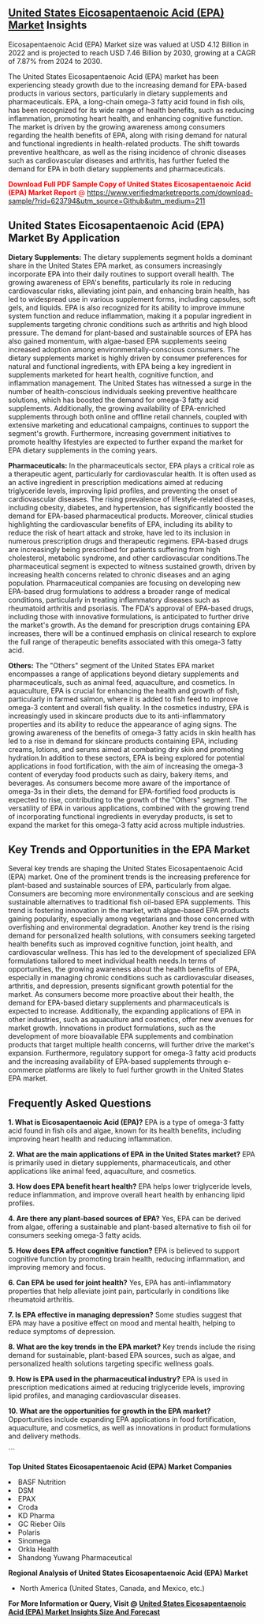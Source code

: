 <h2><a href="https://www.verifiedmarketreports.com/download-sample/?rid=623794&amp;utm_source=Github&amp;utm_medium=211" target="_blank">United States Eicosapentaenoic Acid (EPA) Market</a> Insights</h2><p>Eicosapentaenoic Acid (EPA) Market size was valued at USD 4.12 Billion in 2022 and is projected to reach USD 7.46 Billion by 2030, growing at a CAGR of 7.87% from 2024 to 2030.</p><p><p>The United States Eicosapentaenoic Acid (EPA) market has been experiencing steady growth due to the increasing demand for EPA-based products in various sectors, particularly in dietary supplements and pharmaceuticals. EPA, a long-chain omega-3 fatty acid found in fish oils, has been recognized for its wide range of health benefits, such as reducing inflammation, promoting heart health, and enhancing cognitive function. The market is driven by the growing awareness among consumers regarding the health benefits of EPA, along with rising demand for natural and functional ingredients in health-related products. The shift towards preventive healthcare, as well as the rising incidence of chronic diseases such as cardiovascular diseases and arthritis, has further fueled the demand for EPA in both dietary supplements and pharmaceuticals.<p><span class=""><span style="color: #ff0000;"><strong>Download Full PDF Sample Copy of United States Eicosapentaenoic Acid (EPA) Market Report</strong> @ </span><a href="https://www.verifiedmarketreports.com/download-sample/?rid=623794&amp;utm_source=Github&amp;utm_medium=211" target="_blank">https://www.verifiedmarketreports.com/download-sample/?rid=623794&amp;utm_source=Github&amp;utm_medium=211</a></span></p></p><h2>United States Eicosapentaenoic Acid (EPA) Market By Application</h2><p><strong>Dietary Supplements:</strong> The dietary supplements segment holds a dominant share in the United States EPA market, as consumers increasingly incorporate EPA into their daily routines to support overall health. The growing awareness of EPA's benefits, particularly its role in reducing cardiovascular risks, alleviating joint pain, and enhancing brain health, has led to widespread use in various supplement forms, including capsules, soft gels, and liquids. EPA is also recognized for its ability to improve immune system function and reduce inflammation, making it a popular ingredient in supplements targeting chronic conditions such as arthritis and high blood pressure. The demand for plant-based and sustainable sources of EPA has also gained momentum, with algae-based EPA supplements seeing increased adoption among environmentally-conscious consumers. The dietary supplements market is highly driven by consumer preferences for natural and functional ingredients, with EPA being a key ingredient in supplements marketed for heart health, cognitive function, and inflammation management. The United States has witnessed a surge in the number of health-conscious individuals seeking preventive healthcare solutions, which has boosted the demand for omega-3 fatty acid supplements. Additionally, the growing availability of EPA-enriched supplements through both online and offline retail channels, coupled with extensive marketing and educational campaigns, continues to support the segment's growth. Furthermore, increasing government initiatives to promote healthy lifestyles are expected to further expand the market for EPA dietary supplements in the coming years.</p><p><strong>Pharmaceuticals:</strong> In the pharmaceuticals sector, EPA plays a critical role as a therapeutic agent, particularly for cardiovascular health. It is often used as an active ingredient in prescription medications aimed at reducing triglyceride levels, improving lipid profiles, and preventing the onset of cardiovascular diseases. The rising prevalence of lifestyle-related diseases, including obesity, diabetes, and hypertension, has significantly boosted the demand for EPA-based pharmaceutical products. Moreover, clinical studies highlighting the cardiovascular benefits of EPA, including its ability to reduce the risk of heart attack and stroke, have led to its inclusion in numerous prescription drugs and therapeutic regimens. EPA-based drugs are increasingly being prescribed for patients suffering from high cholesterol, metabolic syndrome, and other cardiovascular conditions.The pharmaceutical segment is expected to witness sustained growth, driven by increasing health concerns related to chronic diseases and an aging population. Pharmaceutical companies are focusing on developing new EPA-based drug formulations to address a broader range of medical conditions, particularly in treating inflammatory diseases such as rheumatoid arthritis and psoriasis. The FDA's approval of EPA-based drugs, including those with innovative formulations, is anticipated to further drive the market's growth. As the demand for prescription drugs containing EPA increases, there will be a continued emphasis on clinical research to explore the full range of therapeutic benefits associated with this omega-3 fatty acid.</p><p><strong>Others:</strong> The "Others" segment of the United States EPA market encompasses a range of applications beyond dietary supplements and pharmaceuticals, such as animal feed, aquaculture, and cosmetics. In aquaculture, EPA is crucial for enhancing the health and growth of fish, particularly in farmed salmon, where it is added to fish feed to improve omega-3 content and overall fish quality. In the cosmetics industry, EPA is increasingly used in skincare products due to its anti-inflammatory properties and its ability to reduce the appearance of aging signs. The growing awareness of the benefits of omega-3 fatty acids in skin health has led to a rise in demand for skincare products containing EPA, including creams, lotions, and serums aimed at combating dry skin and promoting hydration.In addition to these sectors, EPA is being explored for potential applications in food fortification, with the aim of increasing the omega-3 content of everyday food products such as dairy, bakery items, and beverages. As consumers become more aware of the importance of omega-3s in their diets, the demand for EPA-fortified food products is expected to rise, contributing to the growth of the "Others" segment. The versatility of EPA in various applications, combined with the growing trend of incorporating functional ingredients in everyday products, is set to expand the market for this omega-3 fatty acid across multiple industries.</p><h2>Key Trends and Opportunities in the EPA Market</h2><p>Several key trends are shaping the United States Eicosapentaenoic Acid (EPA) market. One of the prominent trends is the increasing preference for plant-based and sustainable sources of EPA, particularly from algae. Consumers are becoming more environmentally conscious and are seeking sustainable alternatives to traditional fish oil-based EPA supplements. This trend is fostering innovation in the market, with algae-based EPA products gaining popularity, especially among vegetarians and those concerned with overfishing and environmental degradation. Another key trend is the rising demand for personalized health solutions, with consumers seeking targeted health benefits such as improved cognitive function, joint health, and cardiovascular wellness. This has led to the development of specialized EPA formulations tailored to meet individual health needs.In terms of opportunities, the growing awareness about the health benefits of EPA, especially in managing chronic conditions such as cardiovascular diseases, arthritis, and depression, presents significant growth potential for the market. As consumers become more proactive about their health, the demand for EPA-based dietary supplements and pharmaceuticals is expected to increase. Additionally, the expanding applications of EPA in other industries, such as aquaculture and cosmetics, offer new avenues for market growth. Innovations in product formulations, such as the development of more bioavailable EPA supplements and combination products that target multiple health concerns, will further drive the market's expansion. Furthermore, regulatory support for omega-3 fatty acid products and the increasing availability of EPA-based supplements through e-commerce platforms are likely to fuel further growth in the United States EPA market.</p><h2>Frequently Asked Questions</h2><p><strong>1. What is Eicosapentaenoic Acid (EPA)?</strong> EPA is a type of omega-3 fatty acid found in fish oils and algae, known for its health benefits, including improving heart health and reducing inflammation.</p><p><strong>2. What are the main applications of EPA in the United States market?</strong> EPA is primarily used in dietary supplements, pharmaceuticals, and other applications like animal feed, aquaculture, and cosmetics.</p><p><strong>3. How does EPA benefit heart health?</strong> EPA helps lower triglyceride levels, reduce inflammation, and improve overall heart health by enhancing lipid profiles.</p><p><strong>4. Are there any plant-based sources of EPA?</strong> Yes, EPA can be derived from algae, offering a sustainable and plant-based alternative to fish oil for consumers seeking omega-3 fatty acids.</p><p><strong>5. How does EPA affect cognitive function?</strong> EPA is believed to support cognitive function by promoting brain health, reducing inflammation, and improving memory and focus.</p><p><strong>6. Can EPA be used for joint health?</strong> Yes, EPA has anti-inflammatory properties that help alleviate joint pain, particularly in conditions like rheumatoid arthritis.</p><p><strong>7. Is EPA effective in managing depression?</strong> Some studies suggest that EPA may have a positive effect on mood and mental health, helping to reduce symptoms of depression.</p><p><strong>8. What are the key trends in the EPA market?</strong> Key trends include the rising demand for sustainable, plant-based EPA sources, such as algae, and personalized health solutions targeting specific wellness goals.</p><p><strong>9. How is EPA used in the pharmaceutical industry?</strong> EPA is used in prescription medications aimed at reducing triglyceride levels, improving lipid profiles, and managing cardiovascular diseases.</p><p><strong>10. What are the opportunities for growth in the EPA market?</strong> Opportunities include expanding EPA applications in food fortification, aquaculture, and cosmetics, as well as innovations in product formulations and delivery methods.</p>```</p><p><strong>Top United States Eicosapentaenoic Acid (EPA) Market Companies</strong></p><div data-test-id=""><p><li>BASF Nutrition</li><li> DSM</li><li> EPAX</li><li> Croda</li><li> KD Pharma</li><li> GC Rieber Oils</li><li> Polaris</li><li> Sinomega</li><li> Orkla Health</li><li> Shandong Yuwang Pharmaceutical</li></p><div><strong>Regional Analysis of&nbsp;United States Eicosapentaenoic Acid (EPA) Market</strong></div><ul><li dir="ltr"><p dir="ltr">North America&nbsp;(United States, Canada, and Mexico, etc.)</p></li></ul><p><strong>For More Information or Query, Visit @&nbsp;</strong><strong><a href="https://www.verifiedmarketreports.com/product/eicosapentaenoic-acid-epa-market/?utm_source=Github&amp;utm_medium=211" target="_blank">United States Eicosapentaenoic Acid (EPA) Market Insights Size And Forecast</a></strong></p></div>
